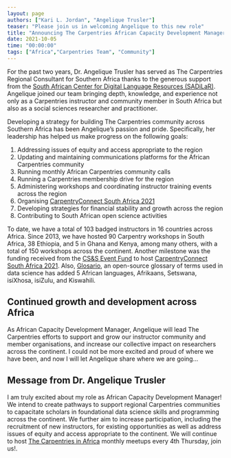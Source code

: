 ```yaml
---
layout: page
authors: ["Kari L. Jordan", "Angelique Trusler"]
teaser: "Please join us in welcoming Angelique to this new role"
title: "Announcing The Carpentries African Capacity Development Manager, Angelique Trusler"
date: 2021-10-05
time: "00:00:00"
tags: ["Africa","Carpentries Team", "Community"]
---
```


For the past two years, Dr. Angelique Trusler has served as The Carpentries Regional Consultant for Southern Africa thanks to the generous support from the [South African Center for Digital Language Resources (SADiLaR)](https://sadilar.org/index.php/en/). Angelique joined our team bringing depth, knowledge, and experience not only as a Carpentries instructor and community member in South Africa but also as a social sciences researcher and practitioner.

Developing a strategy for building The Carpentries community across Southern Africa has been Angelique’s passion and pride. Specifically, her leadership has helped us make progress on the following goals:

1. Addressing issues of equity and access appropriate to the region
2. Updating and maintaining communications platforms for the African Carpentries community
3. Running monthly African Carpentries community calls
4. Running a Carpentries membership drive for the region
5. Administering workshops and coordinating instructor training events across the region
6. Organising [CarpentryConnect South Africa 2021](https://za2021.carpentryconnect.org/)
7. Developing strategies for financial stability and growth across the region
8. Contributing to South African open science activities

To date, we have a total of 103 badged instructors in 16 countries across Africa. Since 2013,  we have hosted 90 Carpentry workshops in South Africa, 38 Ethiopia, and 5 in Ghana and Kenya, among many others, with a total of 150 workshops across the continent. Another milestone was the funding received from the [CS&S Event Fund](https://eventfund.codeforscience.org/announcing/) to host [CarpentryConnect South Africa 2021](https://za2021.carpentryconnect.org/). Also, [Glosario](https://glosario.carpentries.org/), an open-source glossary of terms used in data science has added 5 African languages, Afrikaans, Setswana, isiXhosa, isiZulu, and Kiswahili.

## Continued growth and development across Africa
As African Capacity Development Manager, Angelique will lead The Carpentries efforts to support and grow our instructor community and member organisations, and increase our collective impact on researchers across the continent. I could not be more excited and proud of where we have been, and now I will let Angelique share where we are going...

## Message from Dr. Angelique Trusler
I am truly excited about my role as African Capacity Development Manager! We intend to create pathways to support regional Carpentries communities to capacitate scholars in foundational data science skills and programming across the continent. We further aim to increase participation, including the recruitment of new instructors, for existing opportunities as well as address issues of equity and access appropriate to the continent. We will continue to host [The Carpentries in Africa](https://pad.carpentries.org/ZA-community-call) monthly meetups every 4th Thursday, join us!.
